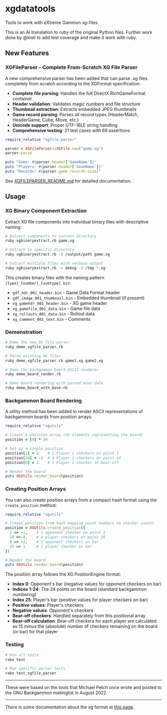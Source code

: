 # xgdatatools
Tools to work with eXtreme Gammon xg-files

This is an AI translation to ruby of the original Python files.
Further work done by @insti to add test coverage and make it work with ruby.

## New Features

### XGFileParser - Complete From-Scratch XG File Parser

A new comprehensive parser has been added that can parse .xg files completely from scratch according to the XGFormat specification:

- **Complete file parsing**: Handles the full DirectX RichGameFormat container
- **Header validation**: Validates magic numbers and file structure  
- **Thumbnail extraction**: Extracts embedded JPEG thumbnails
- **Game record parsing**: Parses all record types (HeaderMatch, HeaderGame, Cube, Move, etc.)
- **Unicode support**: Proper UTF-16LE string handling
- **Comprehensive testing**: 21 test cases with 68 assertions

```ruby
require_relative "xgfile_parser"

parser = XGFileParser::XGFile.new("game.xg")
parser.parse

puts "Game: #{parser.header['GameName']}"
puts "Players: #{parser.header['SaveName']}" 
puts "Records: #{parser.game_records.size}"
```

See [XGFILEPARSER_README.md](XGFILEPARSER_README.md) for detailed documentation.

## Usage

### XG Binary Component Extraction

Extract XG file components into individual binary files with descriptive naming:

```bash
# Extract components to current directory
ruby xgbinaryextract.rb game.xg

# Extract to specific directory  
ruby xgbinaryextract.rb -d /output/path game.xg

# Extract multiple files with verbose output
ruby xgbinaryextract.rb -v debug -d /tmp *.xg
```

This creates binary files with the naming pattern `[type]_[number]_[subtype].bin`:
- `gdf_hdr_001_header.bin` - Game Data Format header
- `gdf_image_001_thumbnail.bin` - Embedded thumbnail (if present)
- `xg_gamehdr_001_header.bin` - XG game header
- `xg_gamefile_001_data.bin` - Game file data
- `xg_rollouts_001_data.bin` - Rollout data
- `xg_comment_001_text.bin` - Comments

### Demonstration
```bash
# Demo the new XG file parser
ruby demo_xgfile_parser.rb

# Parse existing XG files  
ruby demo_xgfile_parser.rb game1.xg game2.xg

# Demo the backgammon board ASCII renderer
ruby demo_board_render.rb

# Demo board rendering with parsed move data
ruby demo_board_with_move.rb
```

### Backgammon Board Rendering

A utility method has been added to render ASCII representations of backgammon boards from position arrays:

```ruby
require_relative "xgutils"

# Create a position array (26 elements representing the board)
position = [0] * 26

# Set up a simple position
position[1] = 2    # 2 Player 1 checkers on point 1
position[24] = -3  # 3 Player 2 checkers on point 24
position[0] = 1    # 1 Player 1 checker in bear-off

# Render the board
puts XGUtils.render_board(position)
```

### Creating Position Arrays

You can also create position arrays from a compact hash format using the `create_position` method:

```ruby
require_relative "xgutils"

# Create position from hash mapping point numbers to checker counts
position = XGUtils.create_position({
  1 => -1,    # 1 opponent checker on point 1
  20 => 4,    # 4 player checkers on point 20
  0 => -2,    # 2 opponent checkers on bar
  25 => 1     # 1 player checker on bar
})

# Render the board
puts XGUtils.render_board(position)
```

The position array follows the XG PositionEngine format:
- **Index 0**: Opponent's bar (negative values for opponent checkers on bar)
- **Indices 1-24**: The 24 points on the board (standard backgammon numbering)
- **Index 25**: Player's bar (positive values for player checkers on bar)
- **Positive values**: Player's checkers
- **Negative values**: Opponent's checkers
- **Bear-off checkers**: Handled separately from this positional array
- **Bear-off calculation**: Bear-off checkers for each player are calculated as 15 minus the (absolute) number of checkers remaining on the board (or bar) for that player

### Testing
```bash
# Run all tests
rake test

# Run specific parser tests
rake test_xgfile_parser
```


-----
These were based on the tools that Michael Petch once wrote
and posted to the GNU Backgammon mailinglist in August 2022.

-----

There is some documentation about the xg format at [this page](https://www.extremegammon.com/XGformat.aspx).

